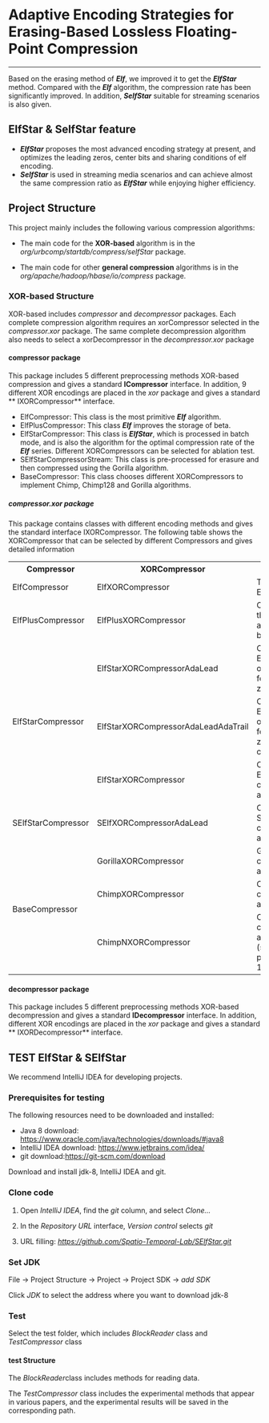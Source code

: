 # Adaptive Encoding Strategies for Erasing-Based Lossless Floating-Point Compression

***
Based on the erasing method of ***Elf***, we improved it to get the ***ElfStar*** method. Compared with the ***Elf***
algorithm, the compression rate has been significantly improved. In addition, ***SelfStar*** suitable for streaming
scenarios is also given.

## ElfStar & SelfStar feature

- ***ElfStar*** proposes the most advanced encoding strategy at present, and optimizes the leading zeros, center bits
  and sharing conditions of elf encoding.
- ***SelfStar*** is used in streaming media scenarios and can achieve almost the same compression ratio as ***ElfStar***
  while enjoying higher efficiency.

## Project Structure

This project mainly includes the following various compression algorithms:

- The main code for the **XOR-based** algorithm is in the *org/urbcomp/startdb/compress/selfStar* package.

- The main code for other **general compression** algorithms is in the *org/apache/hadoop/hbase/io/compress* package.

### XOR-based Structure

XOR-based includes *compressor* and *decompressor* packages. Each complete compression algorithm requires an
xorCompressor selected in the *compressor.xor* package. The same complete decompression algorithm also needs to select a
xorDecompressor in the *decompressor.xor* package

#### compressor package

This package includes 5 different preprocessing methods XOR-based compression and gives a standard **ICompressor**
interface. In addition, 9 different XOR encodings are placed in the *xor* package and gives a standard **
IXORCompressor**
interface.

- ElfCompressor: This class is the most primitive ***Elf*** algorithm.
- ElfPlusCompressor: This class ***Elf*** improves the storage of beta.
- ElfStarCompressor: This class is ***ElfStar***, which is processed in batch mode, and is also the algorithm for the
  optimal compression rate of the ***Elf*** series. Different XORCompressors can be selected for ablation test.
- SElfStarCompressorStream: This class is pre-processed for erasure and then compressed using the Gorilla algorithm.
- BaseCompressor: This class chooses different XORCompressors to implement Chimp, Chimp128 and Gorilla algorithms.

##### compressor.xor package

This package contains classes with different encoding methods and gives the standard interface IXORCompressor. The
following table shows the XORCompressor that can be selected by different Compressors and gives detailed information

<table>
  <tr>
    <th>Compressor</th>
    <th colspan="1">XORCompressor</th>
    <th>Detailed</th>
  </tr>
  <tr>
    <td rowspan="1">ElfCompressor</td>
    <td>ElfXORCompressor</td>
    <td>The original Elf algorithm.</td>
  </tr>
  <tr>
    <td rowspan="1">ElfPlusCompressor</td>
    <td>ElfPlusXORCompressor</td>
    <td>Optimized the Elf algorithm for beta storage.</td>
  </tr>
  <tr>
    <td rowspan="3">ElfStarCompressor</td>
    <td>ElfStarXORCompressorAdaLead</td>
    <td>Contains ElfStar only optimizations for leading zeros.</td>
  </tr> 
  <tr>
    <td>ElfStarXORCompressorAdaLeadAdaTrail</td>
    <td>Contains ElfStar optimizations for leading zeros and center bits</td>
  </tr>
  <tr>
    <td>ElfStarXORCompressor</td>
    <td>Complete ElfStar compression algorithm</td>
  </tr>
  <tr>
    <td rowspan="1">SElfStarCompressor</td>
    <td>SElfXORCompressorAdaLead</td>
    <td>Complete SElfStar compression algorithm</td>
  </tr>
  <tr>
    <td rowspan="3">BaseCompressor</td>
    <td>GorillaXORCompressor</td>
    <td>Gorilla compression algorithm</td>
  </tr> 
  <tr>
    <td>ChimpXORCompressor</td>
    <td>Chimp compression algorithm</td>
  </tr>
  <tr>
    <td>ChimpNXORCompressor</td>
    <td>Chimp compression algorithm (set the parameter to 128)</td>
  </tr>

</table>

#### decompressor package

This package includes 5 different preprocessing methods XOR-based decompression and gives a standard **IDecompressor**
interface. In addition, different XOR encodings are placed in the *xor* package and gives a standard **
IXORDecompressor**
interface.

## TEST ElfStar & SElfStar

We recommend IntelliJ IDEA for developing projects.

### Prerequisites for testing

The following resources need to be downloaded and installed:

- Java 8 download: https://www.oracle.com/java/technologies/downloads/#java8
- IntelliJ IDEA download: https://www.jetbrains.com/idea/
- git download:https://git-scm.com/download

Download and install jdk-8, IntelliJ IDEA and git.

### Clone code

1. Open *IntelliJ IDEA*, find the *git* column, and select *Clone...*

2. In the *Repository URL* interface, *Version control* selects *git*

3. URL filling: *https://github.com/Spatio-Temporal-Lab/SElfStar.git*

### Set JDK

File -> Project Structure -> Project -> Project SDK -> *add SDK*

Click *JDK* to select the address where you want to download jdk-8

### Test

Select the test folder, which includes *BlockReader* class and *TestCompressor* class

#### test Structure

The *BlockReader*class includes methods for reading data.

The *TestCompressor* class includes the experimental methods that appear in various papers, and the experimental results
will be saved in the corresponding path.



